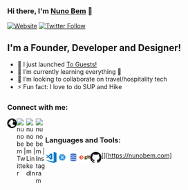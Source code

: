 ### Hi there, I'm [Nuno Bem][website] 👋

[![Website](https://img.shields.io/website?label=nunobem.com&style=for-the-badge&url=https%3A%2F%2Fcodestackr.com)](https://nunobem.com)
[![Twitter Follow](https://img.shields.io/twitter/follow/nunobem?color=1DA1F2&logo=twitter&style=for-the-badge)](https://twitter.com/intent/follow?original_referer=https%3A%2F%2Fgithub.com%2Fnunobem&screen_name=nunobem)

## I'm a Founder, Developer and Designer!

- 🔭 I just launched [To Guests!][toguests]
- 🌱 I’m currently learning everything 🤣
- 👯 I’m looking to collaborate on travel/hospitality tech
- ⚡ Fun fact: I love to do SUP and Hike


### Connect with me:

[<img align="left" alt="nunobem.com" width="22px" src="https://raw.githubusercontent.com/iconic/open-iconic/master/svg/globe.svg" />][website]
[<img align="left" alt="nunobem | Twitter" width="22px" src="https://cdn.jsdelivr.net/npm/simple-icons@v3/icons/twitter.svg" />][twitter]
[<img align="left" alt="nunobem | LinkedIn" width="22px" src="https://cdn.jsdelivr.net/npm/simple-icons@v3/icons/linkedin.svg" />][linkedin]
[<img align="left" alt="nunobem | Instagram" width="22px" src="https://cdn.jsdelivr.net/npm/simple-icons@v3/icons/instagram.svg" />][instagram]

<br />

### Languages and Tools:

[<img align="left" alt="Visual Studio Code" width="26px" src="https://raw.githubusercontent.com/github/explore/80688e429a7d4ef2fca1e82350fe8e3517d3494d/topics/visual-studio-code/visual-studio-code.png" />][https://nunobem.com]
<img align="left" alt="Xamarin" width="26px" src="https://raw.githubusercontent.com/github/explore/80688e429a7d4ef2fca1e82350fe8e3517d3494d/topics/xamarin/xamarin.png" />
<img align="left" alt="SQL" width="26px" src="https://raw.githubusercontent.com/github/explore/80688e429a7d4ef2fca1e82350fe8e3517d3494d/topics/sql/sql.png" />
<img align="left" alt="Git" width="26px" src="https://raw.githubusercontent.com/github/explore/80688e429a7d4ef2fca1e82350fe8e3517d3494d/topics/git/git.png" />
<img align="left" alt="GitHub" width="26px" src="https://raw.githubusercontent.com/github/explore/78df643247d429f6cc873026c0622819ad797942/topics/github/github.png" />

<br />
<br />


[website]: https://nunobem.com
[twitter]: https://twitter.com/nunobem
[instagram]: https://instagram.com/nunobem
[linkedin]: https://linkedin.com/in/nunobem
[toguests]: https://toguests.com
